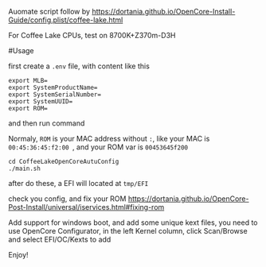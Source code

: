 Auomate script follow by https://dortania.github.io/OpenCore-Install-Guide/config.plist/coffee-lake.html

For Coffee Lake CPUs, test on 8700K+Z370m-D3H

#Usage

first create a `.env` file, with content like this

```
export MLB=
export SystemProductName=
export SystemSerialNumber=
export SystemUUID=
export ROM=
```
and then run command

Normaly, `ROM` is your MAC address without `:`, like your MAC is `00:45:36:45:f2:00 `, and your ROM var is `00453645f200`

```
cd CoffeeLakeOpenCoreAutuConfig
./main.sh
```

after do these, a EFI will located at `tmp/EFI`

check you config, and fix your ROM https://dortania.github.io/OpenCore-Post-Install/universal/iservices.html#fixing-rom

Add support for windows boot, and add some unique kext files, you need to use OpenCore Configurator, in the left Kernel column, click Scan/Browse and select EFI/OC/Kexts to add

Enjoy!